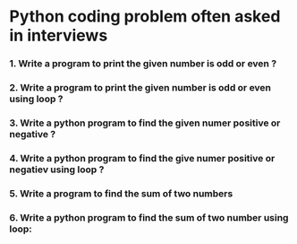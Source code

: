 #  **Python coding problem often asked in interviews**

###  1. Write a program to print the given number is odd or even ?
###  2. Write a program to print the given number is odd or even using loop ?
###  3. Write a python program to find the given numer positive or negative ?
###  4. Write a python program to find the give numer positive or negatiev using loop ?
###  5. Write a program to find the  sum of two numbers
###  6. Write a python program to find the sum of two number using loop:
